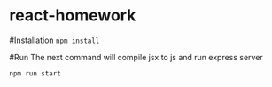 # react-homework

#Installation
`npm install`

#Run
The next command will compile jsx to js and run express server  

`npm run start`